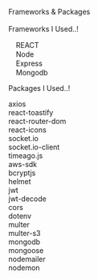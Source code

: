 Frameworks & Packages<br/><br/>
Frameworks I Used..!<br/>

<img src='https://cdn.iconscout.com/icon/free/png-256/react-1-282599.png' width='15px' height='15px'/>REACT<br/>
<img src='https://ih1.redbubble.net/image.1637717834.1604/poster,504x498,f8f8f8-pad,600x600,f8f8f8.u1.jpg' width='15px' height='15px'/>Node<br/>
<img src='https://w7.pngwing.com/pngs/925/447/png-transparent-express-js-node-js-javascript-mongodb-node-js-text-trademark-logo.png' width='15px' height='15px'/>Express<br/>
<img src='https://encrypted-tbn0.gstatic.com/images?q=tbn:ANd9GcSTTzPAw-55ssm1Im594xYZ9eRQu2JylrkYLg&usqp=CAU' width='15px' height='15px'/>Mongodb<br/>

Packages I Used..!<br/>

axios<br/>
react-toastify<br/>
react-router-dom<br/>
react-icons<br/>
socket.io<br/>
socket.io-client<br/>
timeago.js<br/>
aws-sdk<br/>
bcryptjs<br/>
helmet<br/>
jwt<br/>
jwt-decode<br/>
cors<br/>
dotenv<br/>
multer<br/>
multer-s3<br/>
mongodb<br/>
mongoose<br/>
nodemailer<br/>
nodemon<br/>
